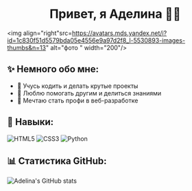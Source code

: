 <h1 align="center">Привет, я Аделина 👩‍💻</h1>

<img align="right"src=https://avatars.mds.yandex.net/i?id=1c830f51d5579bda05e4556e9a97d2f8_l-5530893-images-thumbs&n=13" alt="фото " width="200"/>

## ✨ Немного обо мне:
- 🌟 Учусь кодить и делать крутые проекты
- 💬 Люблю помогать другим и делиться знаниями
- 🎯 Мечтаю стать профи в веб-разработке

## 🚀 Навыки:
![HTML5](https://img.shields.io/badge/-HTML5-E34F26?style=for-the-badge&logo=html5&logoColor=white)
![CSS3](https://img.shields.io/badge/-CSS3-1572B6?style=for-the-badge&logo=css3)
![Python](https://img.shields.io/badge/-Python-3776AB?style=for-the-badge&logo=python)

## 📊 Статистика GitHub:
![Adelina's GitHub stats](https://github-readme-stats.vercel.app/api?username=adelina117355&show_icons=true&theme=tokyonight)
